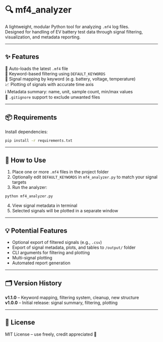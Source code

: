 # 🔍 mf4_analyzer

A lightweight, modular Python tool for analyzing `.mf4` log files.  
Designed for handling of EV battery test data through signal filtering, visualization, and metadata reporting.

---

## ✨ Features

📂 Auto-loads the latest `.mf4` file  
🔎 Keyword-based filtering using `DEFAULT_KEYWORDS`  
🧠 Signal mapping by keyword (e.g. battery, voltage, temperature)  
📈 Plotting of signals with accurate time axis  
ℹ️ Metadata summary: name, unit, sample count, min/max values  
🚫 `.gitignore` support to exclude unwanted files  

---

## 📦 Requirements

Install dependencies:
```bash
pip install -r requirements.txt
```

---

## 🚀 How to Use

1. Place one or more `.mf4` files in the project folder  
2. Optionally edit `DEFAULT_KEYWORDS` in `mf4_analyzer.py` to match your signal targets  
3. Run the analyzer:
```bash
python mf4_analyzer.py
```
4. View signal metadata in terminal  
5. Selected signals will be plotted in a separate window

---

## 💡 Potential Features

- Optional export of filtered signals (e.g., `.csv`)  
- Export of signal metadata, plots, and tables to `/output/` folder  
- CLI arguments for filtering and plotting  
- Multi-signal plotting  
- Automated report generation

---

## 🗂 Version History

**v1.1.0** – Keyword mapping, filtering system, cleanup, new structure  
**v1.0.0** – Initial release: signal summary, filtering, plotting

---

## 📘 License

MIT License – use freely, credit appreciated 🙌